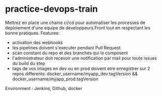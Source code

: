 # practice-devops-train

Mettrez en place une chaine ci/cd pour automatiser les processes de deploiement d'une equipe de developpeurs Front tout en respectant les bonne pratiques.
Features: 
- activation des webhooks
- les pipelines doivent s'executer pendant Pull Request
- scan constant du repo et des branches qui le composent
- l'administrateur doit recevoir une notification par mail pour toute issues du build du step
- tags de vos images en dev ou en prod doivent etre enregistrer sur 2 repos differents: docker_username/myapp_dev:tagVersion && docker_username/myapp_prod:tagVersion

Environment : Jenkins, Github, docker  


